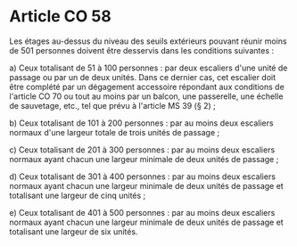 # Article CO 58

Les étages au-dessus du niveau des seuils extérieurs pouvant réunir moins de 501 personnes doivent être desservis dans les conditions suivantes :

a) Ceux totalisant de 51 à 100 personnes : par deux escaliers d'une unité de passage ou par un de deux unités. Dans ce dernier cas, cet escalier doit être complété par un dégagement accessoire répondant aux conditions de l'article CO 70 ou tout au moins par un balcon, une passerelle, une échelle de sauvetage, etc., tel que prévu à l'article MS 39 (§ 2) ;

b) Ceux totalisant de 101 à 200 personnes : par au moins deux escaliers normaux d'une largeur totale de trois unités de passage ;

c) Ceux totalisant de 201 à 300 personnes : par au moins deux escaliers normaux ayant chacun une largeur minimale de deux unités de passage ;

d) Ceux totalisant de 301 à 400 personnes : par au moins deux escaliers normaux ayant chacun une largeur minimale de deux unités de passage et totalisant une largeur de cinq unités ;

e) Ceux totalisant de 401 à 500 personnes : par au moins deux escaliers normaux ayant chacun une largeur minimale de deux unités de passage et totalisant une largeur de six unités.
